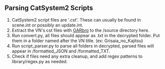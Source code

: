 ## Parsing CatSystem2 Scripts

1. CatSystem2 script files are '.cst'. These can usually be found in scene.int or possibly an update.int.
2. Extract the VN's cst files with [GARbro](https://github.com/morkt/GARbro) to the /source directory here.
3. Run convert.py, all files should appear as .txt in the decrypted folder. Put them in a folder named after the VN title. (ex: Grisaia_no_Kajitsu)
4. Run script_parser.py to parse all folders in decrypted, parsed files will appear in /formatted_JSON and /formatted_TXT.
5. Check if files need any extra cleanup, and add regex patterns to library/regex.py as needed.